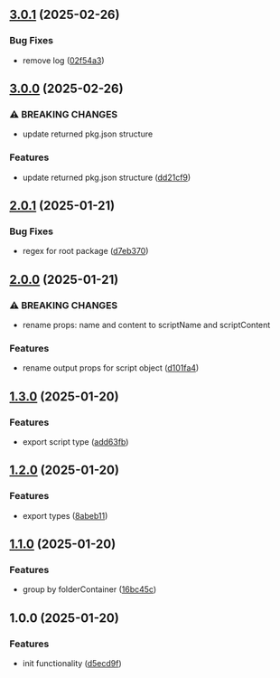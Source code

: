 ## [3.0.1](https://github.com/rodbe-io/get-package-jsons/compare/v3.0.0...v3.0.1) (2025-02-26)


### Bug Fixes

* remove log ([02f54a3](https://github.com/rodbe-io/get-package-jsons/commit/02f54a386f4120900a5e77b9632655d7946021c4))

## [3.0.0](https://github.com/rodbe-io/get-package-jsons/compare/v2.0.1...v3.0.0) (2025-02-26)


### ⚠ BREAKING CHANGES

* update returned pkg.json structure

### Features

* update returned pkg.json structure ([dd21cf9](https://github.com/rodbe-io/get-package-jsons/commit/dd21cf9a2321b3a1a3499230c869b6873a78bfbd))

## [2.0.1](https://github.com/rodbe-io/get-package-jsons/compare/v2.0.0...v2.0.1) (2025-01-21)


### Bug Fixes

* regex for root package ([d7eb370](https://github.com/rodbe-io/get-package-jsons/commit/d7eb370ce4c4b60dc0b65e6588cd7cf94a8d0655))

## [2.0.0](https://github.com/rodbe-io/get-package-jsons/compare/v1.3.0...v2.0.0) (2025-01-21)


### ⚠ BREAKING CHANGES

* rename props: name and content to scriptName and scriptContent

### Features

* rename output props for script object ([d101fa4](https://github.com/rodbe-io/get-package-jsons/commit/d101fa4cfe9f7f7fc51eb905f207c982d85d13f0))

## [1.3.0](https://github.com/rodbe-io/get-package-jsons/compare/v1.2.0...v1.3.0) (2025-01-20)


### Features

* export script type ([add63fb](https://github.com/rodbe-io/get-package-jsons/commit/add63fbc862e198aac2ddc00762e82db06367623))

## [1.2.0](https://github.com/rodbe-io/get-package-jsons/compare/v1.1.0...v1.2.0) (2025-01-20)


### Features

* export types ([8abeb11](https://github.com/rodbe-io/get-package-jsons/commit/8abeb1142db9c75484bbc33b03f8a65614b0db64))

## [1.1.0](https://github.com/rodbe-io/get-package-jsons/compare/v1.0.0...v1.1.0) (2025-01-20)


### Features

* group by folderContainer ([16bc45c](https://github.com/rodbe-io/get-package-jsons/commit/16bc45ce2f4896c4e07869ae54bd5f65184c7298))

## 1.0.0 (2025-01-20)


### Features

* init functionality ([d5ecd9f](https://github.com/rodbe-io/get-package-jsons/commit/d5ecd9f88f4c0cbf267f85036fd193aef7235bde))
